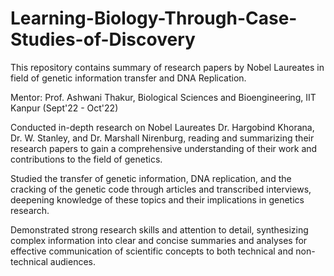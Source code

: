 # Learning-Biology-Through-Case-Studies-of-Discovery

This repository contains summary of research papers by Nobel Laureates in field of genetic information transfer and DNA Replication.

Mentor: Prof. Ashwani Thakur, Biological Sciences and Bioengineering, IIT Kanpur (Sept'22 - Oct'22)

Conducted in-depth research on Nobel Laureates Dr. Hargobind Khorana, Dr. W. Stanley, and Dr. Marshall Nirenburg, reading and summarizing their research papers to gain a comprehensive understanding of their work and contributions to the field of genetics.

Studied the transfer of genetic information, DNA replication, and the cracking of the genetic code through articles and transcribed interviews, deepening knowledge of these topics and their implications in genetics research.

Demonstrated strong research skills and attention to detail, synthesizing complex information into clear and concise summaries and analyses for effective communication of scientific concepts to both technical and non-technical audiences.
